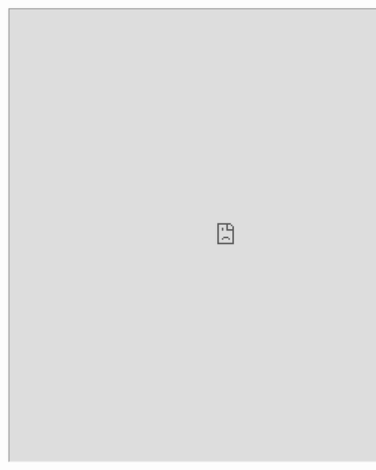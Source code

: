 <iframe id="inlineFrameExample"
      title="Inline Frame Example"
      width="900"
      height="900"
      src="https://notability.com/n/0PCJGCnLp0Ev5djjY90nZj">
 